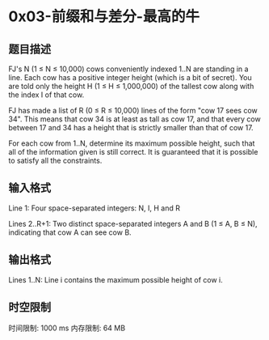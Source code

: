 # 0x03-前缀和与差分-最高的牛

## 题目描述

FJ's N (1 ≤ N ≤ 10,000) cows conveniently indexed 1..N are standing in a line. Each cow has a positive integer height (which is a bit of secret). You are told only the height H (1 ≤ H ≤ 1,000,000) of the tallest cow along with the index I of that cow.

FJ has made a list of R (0 ≤ R ≤ 10,000) lines of the form "cow 17 sees cow 34". This means that cow 34 is at least as tall as cow 17, and that every cow between 17 and 34 has a height that is strictly smaller than that of cow 17.

For each cow from 1..N, determine its maximum possible height, such that all of the information given is still correct. It is guaranteed that it is possible to satisfy all the constraints.



## 输入格式

Line 1: Four space-separated integers: N, I, H and R


Lines 2..R+1: Two distinct space-separated integers A and B (1 ≤ A, B ≤ N), indicating that cow A can see cow B.


## 输出格式

Lines 1..N: Line i contains the maximum possible height of cow i.


## 时空限制

时间限制: 1000 ms
内存限制: 64 MB
